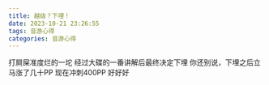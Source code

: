 ```yaml
---
title: 越级？下埋！
date: 2023-10-21 23:26:55
tags: 音游心得
categories: 音游心得
---
```

打屙屎准度烂的一坨
经过大碟的一番讲解后最终决定下埋
你还别说，下埋之后立马涨了几十PP
现在冲刺400PP
好好好